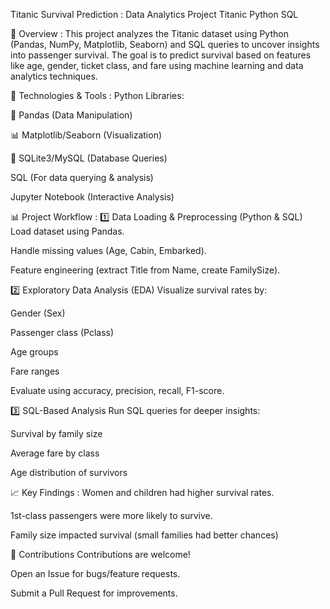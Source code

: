 Titanic Survival Prediction : Data Analytics Project
Titanic
Python
SQL

📌 Overview :
This project analyzes the Titanic dataset using Python (Pandas, NumPy, Matplotlib, Seaborn) and SQL queries to uncover insights into passenger survival. The goal is to predict survival based on features like age, gender, ticket class, and fare using machine learning and data analytics techniques.

🔧 Technologies & Tools :
Python Libraries:

🐼 Pandas (Data Manipulation)

📊 Matplotlib/Seaborn (Visualization)

🔄 SQLite3/MySQL (Database Queries)

SQL (For data querying & analysis)

Jupyter Notebook (Interactive Analysis)

📊 Project Workflow :
1️⃣ Data Loading & Preprocessing (Python & SQL)
Load dataset using Pandas.

Handle missing values (Age, Cabin, Embarked).

Feature engineering (extract Title from Name, create FamilySize).

2️⃣ Exploratory Data Analysis (EDA)
Visualize survival rates by:

Gender (Sex)

Passenger class (Pclass)

Age groups

Fare ranges


Evaluate using accuracy, precision, recall, F1-score.

3️⃣ SQL-Based Analysis 
Run SQL queries for deeper insights:

Survival by family size

Average fare by class

Age distribution of survivors

📈 Key Findings :
Women and children had higher survival rates.

1st-class passengers were more likely to survive.

Family size impacted survival (small families had better chances)

🤝 Contributions
Contributions are welcome!

Open an Issue for bugs/feature requests.

Submit a Pull Request for improvements.


